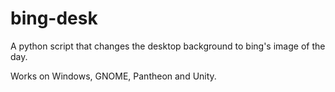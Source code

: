 # bing-desk
A python script that changes the desktop background to bing's image of the day.

Works on Windows, GNOME, Pantheon and Unity.
